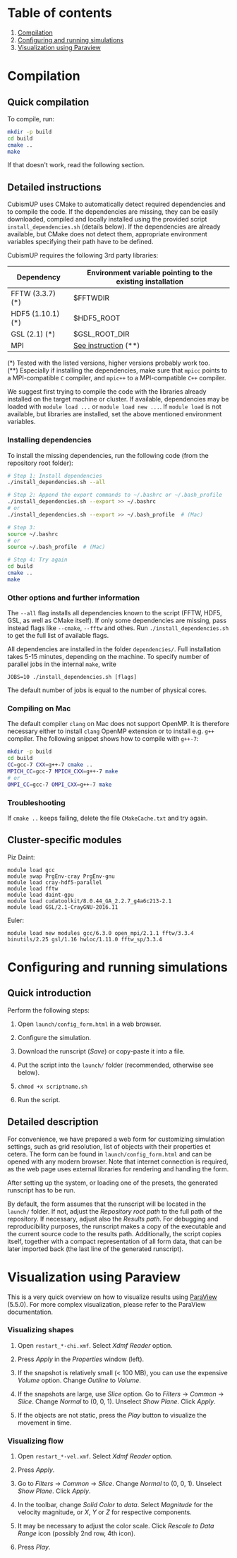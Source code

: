 <!--
TO VIEW THIS FILE, RUN THE FOLLOWING:
    python3 -m pip install --user grip
    python3 -m grip README.md --export README.html

AND OPEN
    README.html

OR USE WEB SERVER VARIANT (NOTE: 60 UPDATES/HOUR LIMIT!!)
    python3 -m grip README.md
-->

# Table of contents

1. [Compilation](#compilation)
2. [Configuring and running simulations](#configuring-and-running-simulations)
3. [Visualization using Paraview](#visualization-using-paraview)


# Compilation

## Quick compilation

To compile, run:
```bash
mkdir -p build
cd build
cmake ..
make
```

If that doesn't work, read the following section.

## Detailed instructions

CubismUP uses CMake to automatically detect required dependencies and to compile the code.
If the dependencies are missing, they can be easily downloaded, compiled and locally installed using the provided script `install_dependencies.sh` (details below).
If the dependencies are already available, but CMake does not detect them, appropriate environment variables specifying their path have to be defined.

CubismUP requires the following 3rd party libraries:

| Dependency            | Environment variable pointing to the existing installation |
|-----------------------|----------------------------------|
| FFTW (3.3.7) (\*)     | $FFTWDIR                         |
| HDF5 (1.10.1) (\*)    | $HDF5_ROOT                       |
| GSL (2.1) (\*)        | $GSL_ROOT_DIR                    |
| MPI                   | [See instruction][mpi-path] (\*\*) |

(\*) Tested with the listed versions, higher versions probably work too.<br>
(\*\*) Especially if installing the dependencies, make sure that `mpicc` points to a MPI-compatible `C` compiler, and `mpic++` to a MPI-compatible `C++` compiler.

We suggest first trying to compile the code with the libraries already installed on the target machine or cluster.
If available, dependencies may be loaded with `module load ...` or `module load new ...`.
If `module load` is not available, but libraries are installed, set the above mentioned environment variables.

### Installing dependencies

To install the missing dependencies, run the following code (from the repository root folder):
```bash
# Step 1: Install dependencies
./install_dependencies.sh --all

# Step 2: Append the export commands to ~/.bashrc or ~/.bash_profile
./install_dependencies.sh --export >> ~/.bashrc
# or
./install_dependencies.sh --export >> ~/.bash_profile  # (Mac)

# Step 3:
source ~/.bashrc
# or
source ~/.bash_profile  # (Mac)

# Step 4: Try again
cd build
cmake ..
make
```

### Other options and further information

The `--all` flag installs all dependencies known to the script (FFTW, HDF5, GSL, as well as CMake itself).
If only some dependencies are missing, pass instead flags like `--cmake`, `--fftw` and othes.
Run `./install_dependencies.sh` to get the full list of available flags.

All dependencies are installed in the folder `dependencies/`.
Full installation takes 5-15 minutes, depending on the machine.
To specify number of parallel jobs in the internal `make`, write
```
JOBS=10 ./install_dependencies.sh [flags]
```
The default number of jobs is equal to the number of physical cores.


### Compiling on Mac

The default compiler `clang` on Mac does not support OpenMP. It is therefore necessary either to install `clang` OpenMP extension or to install e.g. `g++` compiler. The following snippet shows how to compile with `g++-7`:
```bash
mkdir -p build
cd build
CC=gcc-7 CXX=g++-7 cmake ..
MPICH_CC=gcc-7 MPICH_CXX=g++-7 make
# or
OMPI_CC=gcc-7 OMPI_CXX=g++-7 make
```

### Troubleshooting

If `cmake ..` keeps failing, delete the file `CMakeCache.txt` and try again.


## Cluster-specific modules

Piz Daint:
```shell
module load gcc
module swap PrgEnv-cray PrgEnv-gnu
module load cray-hdf5-parallel
module load fftw
module load daint-gpu
module load cudatoolkit/8.0.44_GA_2.2.7_g4a6c213-2.1
module load GSL/2.1-CrayGNU-2016.11
```

Euler:
```shell
module load new modules gcc/6.3.0 open_mpi/2.1.1 fftw/3.3.4 binutils/2.25 gsl/1.16 hwloc/1.11.0 fftw_sp/3.3.4
```


# Configuring and running simulations

## Quick introduction

Perform the following steps:

1. Open `launch/config_form.html` in a web browser.

2. Configure the simulation.

3. Download the runscript (*Save*) or copy-paste it into a file.

4. Put the script into the `launch/` folder (recommended, otherwise see below).

5. `chmod +x scriptname.sh`

6. Run the script.

## Detailed description

For convenience, we have prepared a web form for customizing simulation settings, such as grid resolution, list of objects with their properties et cetera.
The form can be found in `launch/config_form.html` and can be opened with any modern browser.
Note that internet connection is required, as the web page uses external libraries for rendering and handling the form.

After setting up the system, or loading one of the presets, the generated runscript has to be run.

By default, the form assumes that the runscript will be located in the `launch/` folder. If not, adjust the *Repository root path* to the full path of the repository. If necessary, adjust also the *Results path*.
For debugging and reproducibility purposes, the runscript makes a copy of the executable and the current source code to the results path.
Additionally, the script copies itself, together with a compact representation of all form data, that can be later imported back (the last line of the generated runscript).


# Visualization using Paraview

This is a very quick overview on how to visualize results using [ParaView][paraview] (5.5.0).
For more complex visualization, please refer to the ParaView documentation.

### Visualizing shapes

1. Open `restart_*-chi.xmf`. Select *Xdmf Reader* option.

2. Press *Apply* in the *Properties* window (left).

3. If the snapshot is relatively small (< 100 MB), you can use the expensive *Volume* option. Change *Outline* to *Volume*.

4. If the snapshots are large, use *Slice* option. Go to *Filters* -> *Common* -> *Slice*. Change *Normal* to (0, 0, 1). Unselect *Show Plane*. Click *Apply*.

5. If the objects are not static, press the *Play* button to visualize the movement in time.

### Visualizing flow

1. Open `restart_*-vel.xmf`. Select *Xdmf Reader* option.

2. Press *Apply*.

3. Go to *Filters* -> *Common* -> *Slice*. Change *Normal* to (0, 0, 1). Unselect *Show Plane*. Click *Apply*.

4. In the toolbar, change *Solid Color* to *data*. Select *Magnitude* for the velocity magnitude, or *X*, *Y* or *Z* for respective components.

5. It may be necessary to adjust the color scale. Click *Rescale to Data Range* icon (possibly 2nd row, 4th icon).

6. Press *Play*.





[mpi-path]: https://stackoverflow.com/questions/43054602/custom-mpi-path-in-cmake-project
[paraview]: https://www.paraview.org/
